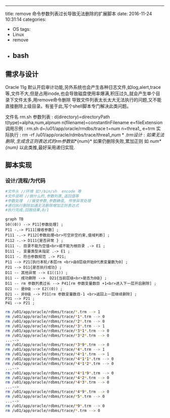 ---
title: remove 命令参数列表过长导致无法删除的扩展脚本
date: 2016-11-24 10:31:14
categories:
- OS
    tags: 
- Linux  
- remove
- bash
    ---

## 需求与设计 ##

Oracle 11g 默认开启审计功能,另外系统也会产生各种日志文件,如log,alert,trace等,文件不大,但是占用inode,也会导致磁盘使用率爆满,积压过久,就会产生单个目录下文件太多,用remove命令删除 导致文件列表太长太大无法执行的问题,又不能直接删除上级目录。有鉴于此,写个shell脚本专门解决此类问题。

文件名   rm.sh
参数列表 : d(directory)=directoryPath  t(type)=alpha,num,alpnum  n(filename)=constantInFilename  e=fileExtension
调用示例 : rm.sh d=/u01/app/oracle/rmdbs/trace t=num n=threa1_ e=trm
实际执行 : rm -rf /u01/app/oracle/rdmbs/trace/threa1_${num}*.trm
设计 	 : 如果 无法删除, 生成含正则表达式的 rm 参数 如 *${num}* 如果仍删除失败,累加正则  如 *${num}*${num}* 以此类推,最好采用递归实现.


## 脚本实现 ##

### 设计/流程/为代码 ###

```bash
#文件头 //环境 如!/bin/sh  encode 等
#文件说明 //做什么的,参数列表,返回值等
#参数处理  //接受参数,参数确值, 传惨异常处理
#递归执行删除如遇无法删除增加正则表达式
#执行完成,回报结果,0/1
```

``` mermaid
graph TB
S0((0)) --> P11[参数处理] ;
P11 -.-> P111[接收参数] ;
P111 -.-> P112[参数处理<br>可空非空约束,值域判断] ;
P112 -.-> D111{是否异常 } ;
D111 -. 目录不能为空值<br>或不能为根目录 .-> E1 ;
D111 -. 变量类型未指定 .-> E1 ;
D111 -. 符合参数规范 .-> P21;
P11 --> P21[执行本轮/本层rm <br>由0层级开始0代表变量数为0] ;
P21 --> D11{是否执行成功} ;
D11 -- 其他异常 --> E1((1)) ;
D11 -- 成功删除 -->  D21{当前层级<br>是否为0级} ;
D11 -- rm 参数列表过长 --> P41[rm 参数变量数目 +1<br>进入下一层开启删除] ;
D21 -- 是0级 --> E2((0)) ;
D21 -- 非0级 --> P31[rm 参数变量数目-1 <br>返回上一层继续删除] ;
P31 --> P21 ;
P41 --> P21 ;

```

```bash
rm /u01/app/oracle/rdbms/trace/*.trm --> 1
rm /u01/app/oracle/rdbms/trace/*1*.trm --> 0
rm /u01/app/oracle/rdbms/trace/*2*.trm --> 0
rm /u01/app/oracle/rdbms/trace/*3*.trm --> 1
rm /u01/app/oracle/rdbms/trace/*3*1*.trm --> 0
rm /u01/app/oracle/rdbms/trace/*3*2*.trm --> 0
...-->
rm /u01/app/oracle/rdbms/trace/*3*9*.trm --> 0
rm /u01/app/oracle/rdbms/trace/*4*.trm --> 1
rm /u01/app/oracle/rdbms/trace/*4*1*.trm --> 1
rm /u01/app/oracle/rdbms/trace/*4*1*1*.trm --> 0
rm /u01/app/oracle/rdbms/trace/*4*1*2*.trm --> 0
...-->
rm /u01/app/oracle/rdbms/trace/*4*1*9*.trm --> 0
rm /u01/app/oracle/rdbms/trace/*4*2*.trm --> 0
rm /u01/app/oracle/rdbms/trace/*4*3*.trm --> 0
...-->
rm /u01/app/oracle/rdbms/trace/*4*9*.trm --> 0
rm /u01/app/oracle/rdbms/trace/*5*.trm --> 0
...-->
rm /u01/app/oracle/rdbms/trace/*9*.trm --> 0
rm /u01/app/oracle/rdbms/trace/*.trm --> 0
```

